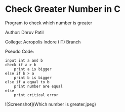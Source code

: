 # Check Greater Number in C
Program to check which number is greater

Author: Dhruv Patil

College: Acropolis Indore (IT) Branch

Pseudo Code: 

    input int a and b
    check if a > b
	    print a is bigger
	else if b > a
		print b is bigger
	else if a equal to b
		print number are equal
	else 
		print critical error 
	
    
![Screenshot](Which number is greater.jpeg)
